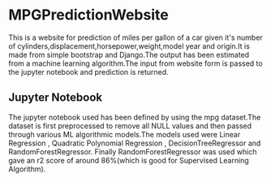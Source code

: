 # MPGPredictionWebsite
This is a website for prediction of miles per gallon of a car given it's number of cylinders,displacement,horsepower,weight,model year and origin.It is made from simple bootstrap and Django.The output has been estimated from a machine learning algorithm.The input from website form is passed to the jupyter notebook and prediction is returned.
## Jupyter Notebook 
The jupyter notebook used has been defined by using the mpg dataset.The dataset is first preprocessed to remove all NULL values and then passed through various ML algorithmic models.The models used were Linear Regression , Quadratic Polynomial Regression , DecisionTreeRegressor and RandomForestRegressor. Finally RandomForestRegressor was used which gave an r2 score of around 86%(which is good for Supervised Learning Algorithm).
